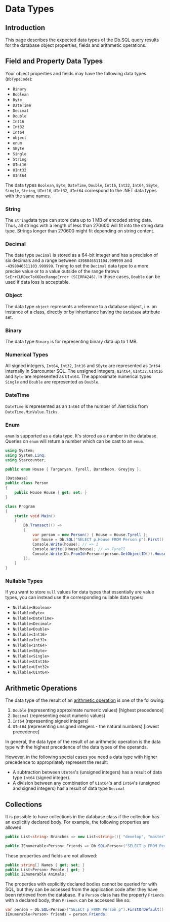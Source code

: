 # Data Types

## Introduction

This page describes the expected data types of the Db.SQL query results for the database object properties, fields and arithmetic operations.

## Field and Property Data Types

Your object properties and fields may have the following data types \(`DbTypeCode`\):

* `Binary`
* `Boolean`
* `Byte`
* `DateTime` 
* `Decimal`
* `Double`
* `Int16`
* `Int32`
* `Int64`
* `object`
* `enum`
* `SByte`
* `Single`
* `String`
* `UInt16`
* `UInt32`
* `UInt64`

The data types `Boolean`, `Byte`, `DateTime`, `Double`, `Int16`, `Int32`, `Int64`, `SByte`, `Single`, `String`, `UInt16`, `UInt32`, `UInt64` correspond to the .NET data types with the same names.

### String

The `string`data type can store data up to 1 MB of encoded string data. Thus, all strings with a length of less than 270600 will fit into the string data type. Strings longer than 270600 might fit depending on string content.

### Decimal

The data type `Decimal` is stored as a 64-bit integer and has a precision of six decimals and a range between `4398046511104.999999` and `-4398046511103.999999`. Trying to set the `Decimal` data type to a more precise value or to a value outside of the range throws `ScErrCLRDecToX6DecRangeError (SCERR4246)`. In those cases, `Double` can be used if data loss is acceptable.

### Object

The data type `object` represents a reference to a database object, i.e. an instance of a class, directly or by inheritance having the `Database` attribute set.

### Binary

The data type `Binary` is for representing binary data up to 1 MB.

### Numerical Types

All signed integers, `Int64`, `Int32`, `Int16` and `SByte` are represented as `Int64` internally in Starcounter SQL. The unsigned integers, `UInt64`, `UInt32`, `UInt16` and `Byte` are represented as `UInt64`. The approximate numerical types `Single` and `Double` are represented as `Double`. 

### DateTime

`DateTime` is represented as an `Int64` of the number of .Net ticks from `DateTime.MinValue.Ticks`.

### Enum

`enum` is supported as a data type. It's stored as a number in the database. Queries on `enum` will return a number which can be cast to an `enum`.

```csharp
using System;
using System.Linq;
using Starcounter;

public enum House { Targaryen, Tyrell, Baratheon, Greyjoy };

[Database]
public class Person
{
    public House House { get; set; }
}

class Program
{
    static void Main()
    {
        Db.Transact(() =>
        {
            var person = new Person() { House = House.Tyrell };
            var house = Db.SQL("SELECT p.House FROM Person p").First();
            Console.Write(house); // => 1
            Console.Write((House)house); // => Tyrell
            Console.Write(Db.FromId<Person>(person.GetObjectID()).House); // => Tyrell
        });
    }
}
```

### Nullable Types

If you want to store `null` values for data types that essentially are value types, you can instead use the corresponding nullable data types:

* `Nullable<Boolean>`
* `Nullable<Byte>`
* `Nullable<DateTime>`
* `Nullable<Decimal>`
* `Nullable<Double>`
* `Nullable<Int16>`
* `Nullable<Int32>`
* `Nullable<Int64>`
* `Nullable<SByte>`
* `Nullable<Single>`
* `Nullable<UInt16>`
* `Nullable<UInt32>`
* `Nullable<UInt64>`

## Arithmetic Operations

The data type of the result of an [arithmetic operation](../sql/comparisons-and-logical-operators.md) is one of the following:

1. `Double` \(representing approximate numeric values\) \[highest precedence\]
2. `Decimal` \(representing exact numeric values\)
3. `Int64` \(representing signed integers\)
4. `UInt64` \(representing unsigned integers - the natural numbers\) \[lowest precedence\]

In general, the data type of the result of an arithmetic operation is the data type with the highest precedence of the data types of the operands.

However, in the following special cases you need a data type with higher precedence to appropriately represent the result:

* A subtraction between `UInt64`'s \(unsigned integers\) has a result of data type `Int64` \(signed integer\).
* A division between any combination of `UInt64`'s and `Int64`'s \(unsigned and signed integers\) has a result of data type `Decimal`

## Collections

It is possible to have collections in the database class if the collection has an explicitly declared body. For example, the following properties are allowed:

```csharp
public List<string> Branches => new List<string>(){ "develop", "master" };

public IEnumerable<Person> Friends => Db.SQL<Person>("SELECT p FROM Person p");
```

These properties and fields are not allowed:

```csharp
public string[] Names { get; set; }
public List<Person> People { get; }
public IEnumerable Animals;
```

The properties with explicitly declared bodies cannot be queried for with SQL, but they can be accessed from the application code after they have been retrieved from the database. If a `Person` class has the property `Friends` with a declared body, then `Friends` can be accessed like so:

```csharp
var person = Db.SQL<Person>("SELECT p FROM Person p").FirstOrDefault();
IEnumerable<Person> friends = person.Friends;
```

